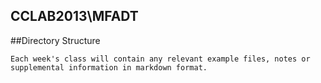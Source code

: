 CCLAB2013\\MFADT 
----------------

##Directory Structure
	
	Each week's class will contain any relevant example files, notes or supplemental information in markdown format.

